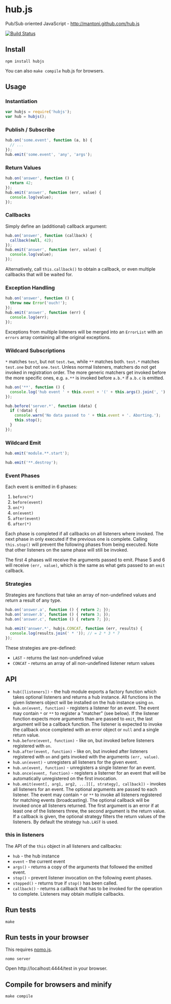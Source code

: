 # hub.js

Pub/Sub oriented JavaScript - http://mantoni.github.com/hub.js

[![Build Status](https://secure.travis-ci.org/mantoni/hub.js.png?branch=rewrite)](http://travis-ci.org/mantoni/hub.js)

## Install

```
npm install hubjs
```

You can also `make compile` hub.js for browsers.

## Usage

### Instantiation

```js
var hubjs = require('hubjs');
var hub = hubjs();
```

### Publish / Subscribe

```js
hub.on('some.event', function (a, b) {
  // ...
});
hub.emit('some.event', 'any', 'args');
```

### Return Values

```js
hub.on('answer', function () {
  return 42;
});
hub.emit('answer', function (err, value) {
  console.log(value);
});
```

### Callbacks

Simply define an (additional) callback argument:

```js
hub.on('answer', function (callback) {
  callback(null, 42);
});
hub.emit('answer', function (err, value) {
  console.log(value);
});
```

Alternatively, call `this.callback()` to obtain a callback, or even multiple callbacks that will be waited for.

### Exception Handling

```js
hub.on('answer', function () {
  throw new Error('ouch!');
});
hub.emit('answer', function (err) {
  console.log(err);
});
```

Exceptions from multiple listeners will be merged into an `ErrorList` with an `errors` array containing all the original exceptions.

### Wildcard Subscriptions

`*` matches `test`, but not `test.two`, while `**` matches both. `test.*` matches `test.one` but not `one.test`.
Unless normal listeners, matchers do not get invoked in registration order. The more generic matchers get invoked before the more specific ones, e.g. `a.**` is invoked before `a.b.*` if `a.b.c` is emitted.

```js
hub.on('**', function () {
  console.log('hub event ' + this.event + '(' + this.args().join(', ') + ')');
});

hub.before('server.*', function (data) {
  if (!data) {
    console.warn('No data passed to ' + this.event + '. Aborting.');
    this.stop();
  }
});
```

### Wildcard Emit

```js
hub.emit('module.**.start');

hub.emit('**.destroy');
```

### Event Phases

Each event is emitted in 6 phases:

 1. `before(*)`
 2. `before(event)`
 3. `on(*)`
 4. `on(event)`
 5. `after(event)`
 6. `after(*)`

Each phase is completed if all callbacks on all listeners where invoked. The next phase in only executed if the previous one is complete.
Calling `this.stop()` will prevent the following phases from being executed. Note that other listeners on the same phase will still be invoked.

The first 4 phases will receive the arguments passed to emit. Phase 5 and 6 will receive `(err, value)`, which is the same as what gets passed to an  `emit` callback.

### Strategies

Strategies are functions that take an array of non-undefined values and return a result of any type.

```js
hub.on('answer.a', function () { return 2; });
hub.on('answer.b', function () { return 3; });
hub.on('answer.c', function () { return 7; });

hub.emit('answer.*', hubjs.CONCAT, function (err, results) {
  console.log(results.join(' * ')); // = 2 * 3 * 7
});
```

These strategies are pre-defined:

 - `LAST` - returns the last non-undefined value
 - `CONCAT` - returns an array of all non-undefined listener return values

## API

 - `hub([listeners])` - the hub module exports a factory function which takes optional listeners and returns a hub instance. All functions in the given listeners object will be installed on the hub instance using `on`.
 - `hub.on(event, function)` - registers a listener for an event. The event may contain `*` or `**` to register a "matcher" (see below). If the listener function expects more arguments than are passed to `emit`, the last argument will be a callback function. The listener is expected to invoke the callback once completed with an error object or `null` and a single return value.
 - `hub.before(event, function)` - like on, but invoked before listeners registered with `on`.
 - `hub.after(event, function)` - like on, but invoked after listeners registered with `on` and gets invoked with the arguments `(err, value)`.
 - `hub.un(event)` - unregisters all listeners for the given event.
 - `hub.un(event, function)` - unregisters a single listener for an event.
 - `hub.once(event, function)` - registers a listerner for an event that will be automatically unregistered on the first invocation.
 - `hub.emit(event[, arg1, arg2, ...][[, strategy], callback])` - invokes all listeners for an event. The optional arguments are passed to each listener. The event may contain `*` or `**` to invoke all listeners registered for matching events (broadcasting). The optional callback will be invoked once all listeners returned. The first argument is an error if at least one of the listeners threw, the second argument is the return value. If a callback is given, the optional strategy filters the return values of the listeners. By default the strategy `hub.LAST` is used.

### this in listeners

The API of the `this` object in all listeners and callbacks:

 - `hub` - the hub instance
 - `event` - the current event
 - `args()` - returns a copy of the arguments that followed the emitted event.
 - `stop()` - prevent listener invocation on the following event phases.
 - `stopped()` - returns true if `stop()` has been called.
 - `callback()` - returns a callback that has to be invoked for the operation to complete. Listeners may obtain mutliple callbacks.

## Run tests

```
make
```

## Run tests in your browser

This requires [nomo.js](https://github.com/mantoni/nomo.js).

```
nomo server
```

Open http://localhost:4444/test in your browser.

## Compile for browsers and minify

```
make compile
```
